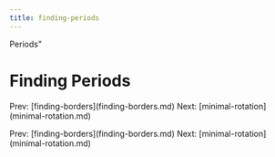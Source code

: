 ```yaml
---
title: finding-periods
---
```


Periods\"

# Finding Periods

Prev: \[finding-borders](finding-borders.md) Next:
\[minimal-rotation](minimal-rotation.md)

Prev: \[finding-borders](finding-borders.md) Next:
\[minimal-rotation](minimal-rotation.md)

